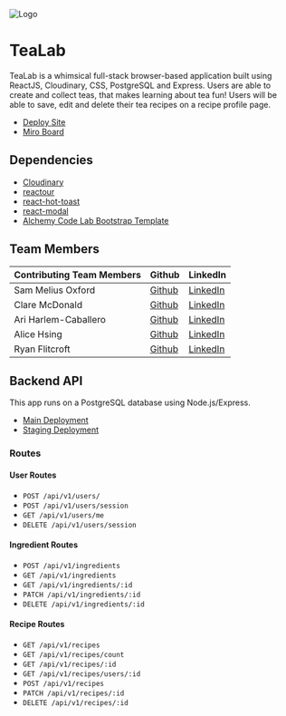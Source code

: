 ![Logo](https://res.cloudinary.com/tealab/image/upload/v1654017908/vector_assets/teaSet.png)

# TeaLab

TeaLab is a whimsical full-stack browser-based application built using ReactJS, Cloudinary, CSS, PostgreSQL and Express. Users are able to create and collect teas, that makes learning about tea fun! Users will be able to save, edit and delete their tea recipes on a recipe profile page.

- [Deploy Site](https://tea-lab.netlify.app/)
- [Miro Board](https://miro.com/app/board/uXjVOy8UhI0=/?share_link_id=623813889366)

## Dependencies

- [Cloudinary](https://cloudinary.com/)
- [reactour](https://github.com/elrumordelaluz/reactour)
- [react-hot-toast](https://react-hot-toast.com/)
- [react-modal](https://github.com/reactjs/react-modal)
- [Alchemy Code Lab Bootstrap Template](https://npm.io/package/@alchemycodelab/create-app)

## Team Members

| **Contributing Team Members** | **Github**                                        | **LinkedIn**                                                  |
| ----------------------------- | ------------------------------------------------- | ------------------------------------------------------------- |
| Sam Melius Oxford             | [Github](https://github.com/Sam-Melius)           | [LinkedIn](https://www.linkedin.com/in/sam-melius-oxford/)    |
| Clare McDonald                | [Github](https://github.com/ClareMcDonald)        | [LinkedIn](https://www.linkedin.com/in/clare-s-mcdonald/)     |
| Ari Harlem-Caballero          | [Github](https://github.com/ari-harlem-caballero) | [LinkedIn](https://www.linkedin.com/in/ari-harlem-caballero/) |
| Alice Hsing                   | [Github](https://github.com/alicehsing)           | [LinkedIn](https://www.linkedin.com/in/alice-hsing-94603315/) |
| Ryan Flitcroft                | [Github](https://github.com/ryanflitcroft)        | [LinkedIn](https://www.linkedin.com/in/ryanflitcroft/)        |

## Backend API

This app runs on a PostgreSQL database using Node.js/Express.

- [Main Deployment](https://tealab.herokuapp.com)
- [Staging Deployment](https://staged-tealab.herokuapp.com)

### Routes

#### User Routes

- `POST /api/v1/users/`
- `POST /api/v1/users/session`
- `GET /api/v1/users/me`
- `DELETE /api/v1/users/session`

#### Ingredient Routes

- `POST /api/v1/ingredients`
- `GET /api/v1/ingredients`
- `GET /api/v1/ingredients/:id`
- `PATCH /api/v1/ingredients/:id`
- `DELETE /api/v1/ingredients/:id`

#### Recipe Routes

- `GET /api/v1/recipes`
- `GET /api/v1/recipes/count`
- `GET /api/v1/recipes/:id`
- `GET /api/v1/recipes/users/:id`
- `POST /api/v1/recipes`
- `PATCH /api/v1/recipes/:id`
- `DELETE /api/v1/recipes/:id`
